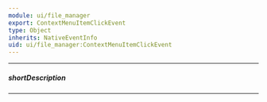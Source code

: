 ```yaml
---
module: ui/file_manager
export: ContextMenuItemClickEvent
type: Object
inherits: NativeEventInfo
uid: ui/file_manager:ContextMenuItemClickEvent
---
```

---
##### shortDescription
<!-- Description goes here -->

---
<!-- Description goes here -->